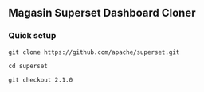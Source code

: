## Magasin Superset Dashboard Cloner

### Quick setup
```
git clone https://github.com/apache/superset.git

cd superset

git checkout 2.1.0
```
